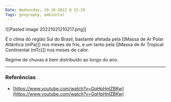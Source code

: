 ```yaml
---
Date: Wednesday, 19-10-2022 @ 22:28
Tags: geography, ambiental
---
```

![[Pasted image 20221021210217.png]]

É o clima do região Sul do Brasil, bastante afetada pela [[Massa de Ar Polar Atlântica (mPa)]] nos meses de frio, e um tanto pela [[Massa de Ar Tropical Continental (mTc)]] nos meses de calor. 

Regime de chuvas é bem distribuído ao longo do ano.

---
### Referências
- [https://www.youtube.com/watch?v=GqHpHnlZBKw](https://www.youtube.com/watch?v=GqHpHnlZBKw)